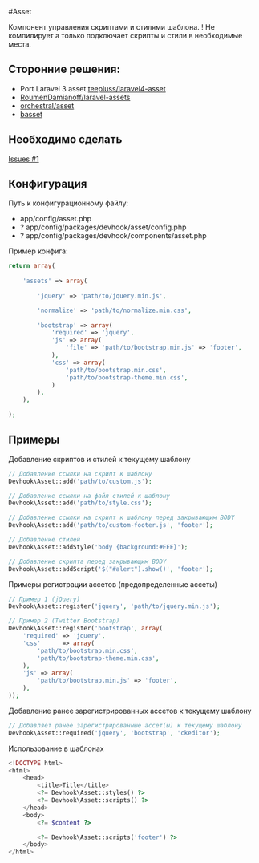 #Asset

Компонент управления скриптами и стилями шаблона. ! Не компилирует а только подключает скрипты и стили в необходимые места.

## Сторонние решения:
- Port Laravel 3 asset [teepluss/laravel4-asset](https://github.com/teepluss/laravel4-asset)
- [RoumenDamianoff/laravel-assets](https://github.com/RoumenDamianoff/laravel-assets)
- [orchestral/asset](https://github.com/orchestral/asset)
- [basset](http://jasonlewis.me/code/basset/4.0)


## Необходимо сделать
[Issues #1](../../issues/1)

## Конфигурация

Путь к конфигурационному файлу:
- app/config/asset.php
- ? app/config/packages/devhook/asset/config.php
- ? app/config/packages/devhook/components/asset.php

Пример конфига:
```php
return array(
    
    'assets' => array(
        
        'jquery' => 'path/to/jquery.min.js',

        'normalize' => 'path/to/normalize.min.css',
        
        'bootstrap' => array(
            'required' => 'jquery',
            'js' => array(
                'file' => 'path/to/bootstrap.min.js' => 'footer',
            ),
            'css' => array(
                'path/to/bootstrap.min.css',
                'path/to/bootstrap-theme.min.css',
            )
        ),
    ),
    
);
```

## Примеры

Добавление скриптов и стилей к текущему шаблону
```php
// Добавление ссылки на скрипт к шаблону
Devhook\Asset::add('path/to/custom.js');

// Добавление ссылки на файл стилей к шаблону
Devhook\Asset::add('path/to/style.css');

// Добавление ссылки на скрипт к шаблону перед закрывающим BODY
Devhook\Asset::add('path/to/custom-footer.js', 'footer');

// Добавление стилей
Devhook\Asset::addStyle('body {background:#EEE}');

// Добавление скрипта перед закрывающим BODY
Devhook\Asset::addScript('$("#alert").show()', 'footer');
```

Примеры регистрации ассетов (предопределенные ассеты) 
```php
// Пример 1 (jQuery)
Devhook\Asset::register('jquery', 'path/to/jquery.min.js');

// Пример 2 (Twitter Bootstrap)
Devhook\Asset::register('bootstrap', array(
    'required' => 'jquery',
    'css'      => array(
        'path/to/bootstrap.min.css',
        'path/to/bootstrap-theme.min.css',
    ),
    'js' => array(
        'path/to/bootstrap.min.js' => 'footer',
    ),
));
```

Добавление ранее зарегистрированных ассетов к текущему шаблону
```php
// Добавляет ранее зарегистрированные ассет(ы) к текущему шаблону
Devhook\Asset::required('jquery', 'bootstrap', 'ckeditor');
```


Использование в шаблонах
```php
<!DOCTYPE html>
<html>
    <head>
        <title>Title</title>
        <?= Devhook\Asset::styles() ?>
        <?= Devhook\Asset::scripts() ?>
    </head>
    <body>
        <?= $content ?>

        <?= Devhook\Asset::scripts('footer') ?>
    </body>
</html>
```
